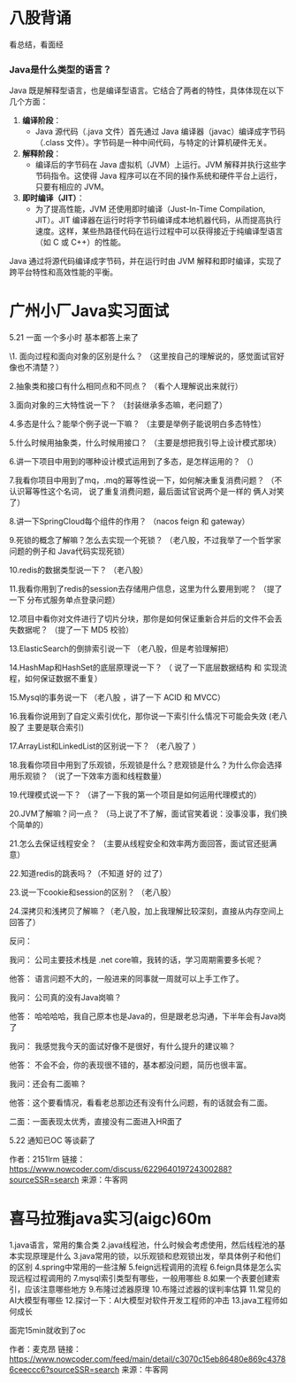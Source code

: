 # 八股背诵

看总结，看面经



### Java是什么类型的语言？

Java 既是解释型语言，也是编译型语言。它结合了两者的特性，具体体现在以下几个方面：

1. **编译阶段**：
   - Java 源代码（.java 文件）首先通过 Java 编译器（javac）编译成字节码（.class 文件）。字节码是一种中间代码，与特定的计算机硬件无关。
2. **解释阶段**：
   - 编译后的字节码在 Java 虚拟机（JVM）上运行。JVM 解释并执行这些字节码指令。这使得 Java 程序可以在不同的操作系统和硬件平台上运行，只要有相应的 JVM。
3. **即时编译（JIT）**：
   - 为了提高性能，JVM 还使用即时编译（Just-In-Time Compilation, JIT）。JIT 编译器在运行时将字节码编译成本地机器代码，从而提高执行速度。这样，某些热路径代码在运行过程中可以获得接近于纯编译型语言（如 C 或 C++）的性能。

Java 通过将源代码编译成字节码，并在运行时由 JVM 解释和即时编译，实现了跨平台特性和高效性能的平衡。

# 广州小厂Java实习面试

5.21 一面 一个多小时 基本都答上来了

\1. 面向过程和面向对象的区别是什么？    （这里按自己的理解说的，感觉面试官好像也不清楚？）

2.抽象类和接口有什么相同点和不同点？   （看个人理解说出来就行）

3.面向对象的三大特性说一下？  （封装继承多态嘛，老问题了）

4.多态是什么？能举个例子说一下嘛？ （主要是举例子能说明白多态特性）

5.什么时候用抽象类，什么时候用接口？ （主要是想把我引导上设计模式那块）

6.讲一下项目中用到的哪种设计模式运用到了多态，是怎样运用的？  （）

7.我看你项目中用到了mq，.mq的幂等性说一下，如何解决重复消费问题？  （不认识幂等性这个名词， 说了重复消费问题，最后面试官说两个是一样的 俩人对笑了）

8.讲一下SpringCloud每个组件的作用？  （nacos feign 和 gateway）

9.死锁的概念了解嘛？怎么去实现一个死锁？  （老八股，不过我举了一个哲学家问题的例子和 Java代码实现死锁）

10.redis的数据类型说一下？  （老八股）

11.我看你用到了redis的session去存储用户信息，这里为什么要用到呢？  （提了一下 分布式服务单点登录问题）

12.项目中看你对文件进行了切片分块，那你是如何保证重新合并后的文件不会丢失数据呢？  （提了一下 MD5 校验）

13.ElasticSearch的倒排索引说一下    （老八股，但是考验理解把）

14.HashMap和HashSet的底层原理说一下？  （ 说了一下底层数据结构 和 实现流程，如何保证数据不重复）

15.Mysql的事务说一下  （老八股  ，讲了一下 ACID 和 MVCC）

16.我看你说用到了自定义索引优化，那你说一下索引什么情况下可能会失效  (老八股了 主要是联合索引)

17.ArrayList和LinkedList的区别说一下？    （老八股了 ）

18.我看你项目中用到了乐观锁，乐观锁是什么？悲观锁是什么？为什么你会选择用乐观锁？ （说了一下效率方面和线程数量）

19.代理模式说一下？  （讲了一下我的第一个项目是如何运用代理模式的）

20.JVM了解嘛？问一点？ （马上说了不了解，面试官笑着说：没事没事，我们换个简单的）

21.怎么去保证线程安全？ （主要从线程安全和效率两方面回答，面试官还挺满意）

22.知道redis的跳表吗？（不知道 好的 过了）

23.说一下cookie和session的区别？ （老八股）

24.深拷贝和浅拷贝了解嘛？（老八股，加上我理解比较深刻，直接从内存空间上回答了）

反问：

 我问： 公司主要技术栈是 .net core嘛，我转的话，学习周期需要多长呢？

 他答： 语言问题不大的，一般进来的同事就一周就可以上手工作了。

我问： 公司真的没有Java岗嘛？

他答：  哈哈哈哈，我自己原本也是Java的，但是跟老总沟通，下半年会有Java岗了

 我问： 我感觉我今天的面试好像不是很好，有什么提升的建议嘛？

 他答： 不会不会，你的表现很不错的，基本都没问题，简历也很丰富。

我问：还会有二面嘛？

他答：这个要看情况，看看老总那边还有没有什么问题，有的话就会有二面。

二面：一面表现太优秀，直接没有二面进入HR面了

5.22 通知已OC 等谈薪了



作者：2151lrm
链接：https://www.nowcoder.com/discuss/622964019724300288?sourceSSR=search
来源：牛客网





# 喜马拉雅java实习(aigc)60m

1.java语言，常用的集合类
2.java线程池，什么时候会考虑使用，然后线程池的基本实现原理是什么
3.java常用的锁，以乐观锁和悲观锁出发，举具体例子和他们的区别
4.spring中常用的一些注解
5.feign远程调用的流程
6.feign具体是怎么实现远程过程调用的
7.mysql索引类型有哪些，一般用哪些
8.如果一个表要创建索引，应该注意哪些地方
9.布隆过滤器原理
10.布隆过滤器的误判率估算
11.常见的AI大模型有哪些
12.探讨一下：AI大模型对软件开发工程师的冲击
13.java工程师如何成长

面完15min就收到了oc



作者：麦克昂
链接：https://www.nowcoder.com/feed/main/detail/c3070c15eb86480e869c43786ceeccc6?sourceSSR=search
来源：牛客网

